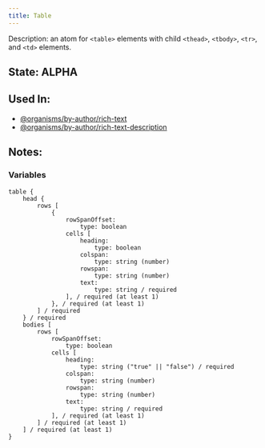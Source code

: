 ```yaml
---
title: Table
---
```

Description: an atom for `<table>` elements with child `<thead>`, `<tbody>`, `<tr>`, and `<td>` elements.

## State: ALPHA

## Used In:
- [@organisms/by-author/rich-text](/?p=organisms-rich-text)
- [@organisms/by-author/rich-text-description](/?p=organisms-rich-text-description)

## Notes:

### Variables
~~~
table {
    head {
        rows [
            {
                rowSpanOffset:
                    type: boolean
                cells [
                    heading:
                        type: boolean
                    colspan:
                        type: string (number)
                    rowspan:
                        type: string (number)
                    text:
                        type: string / required
                ], / required (at least 1)
            }, / required (at least 1)
        ] / required
    } / required
    bodies [
        rows [
            rowSpanOffset:
                type: boolean
            cells [
                heading:
                    type: string ("true" || "false") / required
                colspan:
                    type: string (number)
                rowspan:
                    type: string (number)
                text:
                    type: string / required
            ], / required (at least 1)
        ] / required (at least 1)
    ] / required (at least 1)
}
~~~
